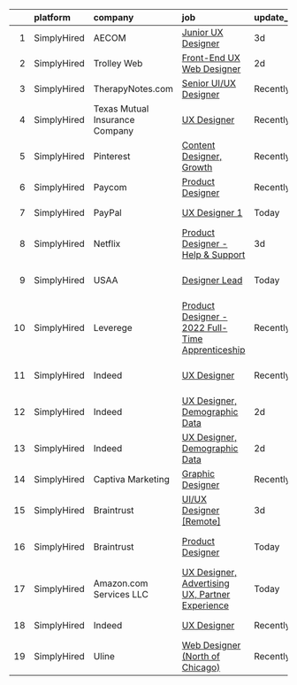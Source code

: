 

|    | platform    | company                        | job                                                                                                                                                      | update_time   | location                  |
|---:|:------------|:-------------------------------|:---------------------------------------------------------------------------------------------------------------------------------------------------------|:--------------|:--------------------------|
|  1 | SimplyHired | AECOM                          | [Junior UX Designer](https://www.simplyhired.com/job/aLPMh9cM8vvUDweUKTp346mY7Qujy9cQSsRJ22t87UBdCFrK-Xf_BA?q=ux+designer)                               | 3d            | Dallas, TX                |
|  2 | SimplyHired | Trolley Web                    | [Front-End UX Web Designer](https://www.simplyhired.com/job/QpPKvuRfsUX6U20dpzNXvbNmXDB6P2MQxMPi2d-q_spIvDkfwc2dIw?q=ux+designer)                        | 2d            | Remote                    |
|  3 | SimplyHired | TherapyNotes.com               | [Senior UI/UX Designer](https://www.simplyhired.com/job/_Uk1u6lt2JTZLbpNE2Rei76nDh0YNkvmbKzkaQVSLOZUSGQRnMb6Yw?q=ux+designer)                            | Recently      | Remote                    |
|  4 | SimplyHired | Texas Mutual Insurance Company | [UX Designer](https://www.simplyhired.com/job/xRfLX1J_huOYJ2ac9N-nG-Hb7T-_VghDwKkOxNujI0nvtM1nn1poag?q=ux+designer)                                      | Recently      | Austin, TX                |
|  5 | SimplyHired | Pinterest                      | [Content Designer, Growth](https://www.simplyhired.com/job/r3rLZ8wDZxpE9zJ0WmWmkB6vKADvM4enwQNvRoPjurIWqrAC4bhnpw?q=ux+designer)                         | Recently      | Remote                    |
|  6 | SimplyHired | Paycom                         | [Product Designer](https://www.simplyhired.com/job/sTicsWpEbBaN_PDIYOQLlIPFYVeVVEqPog0YzBBQapUXHdf-2SKMxQ?q=ux+designer)                                 | Recently      | Oklahoma City, OK         |
|  7 | SimplyHired | PayPal                         | [UX Designer 1](https://www.simplyhired.com/job/cX8wHEKdXtWbv4YUTHczxEOqvBxuPiuC9v9AIqsBdfiu2z2HvQ3dnw?q=ux+designer)                                    | Today         | Timonium, MD              |
|  8 | SimplyHired | Netflix                        | [Product Designer - Help & Support](https://www.simplyhired.com/job/73CUvB0lEZAyxDW985MPJ4rtbEEFP8UzTdnG9Xg1DtTCpJA2gC8efA?q=ux+designer)                | 3d            | Remote                    |
|  9 | SimplyHired | USAA                           | [Designer Lead](https://www.simplyhired.com/job/_A8RJmaRXAkJ57I-X3wz0ANv44p95NoRK4EZGc6ZhlJiP5bu4mixnw?q=ux+designer)                                    | Today         | San Antonio, TX           |
| 10 | SimplyHired | Leverege                       | [Product Designer - 2022 Full-Time Apprenticeship](https://www.simplyhired.com/job/f2PnrkNkoKjnF_c7MsOM41LbDj7RDHIKkfuGC1pKOOPB0dNQ0HmV5w?q=ux+designer) | Recently      | Remote                    |
| 11 | SimplyHired | Indeed                         | [UX Designer](https://www.simplyhired.com/job/olsGpthj56LSqGDU2qQ4N50r6EkadO_nXt3XKunMadVZoKn4h3mBoA?q=ux+designer)                                      | Recently      | United States +1 location |
| 12 | SimplyHired | Indeed                         | [UX Designer, Demographic Data](https://www.simplyhired.com/job/EhvrYZ-w5f4JtEznfoPDOusS9d2xxQaEPo7-PB_E3-ExB_te0X7pUA?q=ux+designer)                    | 2d            | Austin, TX                |
| 13 | SimplyHired | Indeed                         | [UX Designer, Demographic Data](https://www.simplyhired.com/job/EhvrYZ-w5f4JtEznfoPDOusS9d2xxQaEPo7-PB_E3-ExB_te0X7pUA?q=ux+designer)                    | 2d            | Austin, TX +4 locations   |
| 14 | SimplyHired | Captiva Marketing              | [Graphic Designer](https://www.simplyhired.com/job/aPdieEgUaF2M3RAijjsGJ-lneuwasfEf2wA35-QH4khAauGXzfUD3A?q=ux+designer)                                 | Recently      | St. Louis, MO             |
| 15 | SimplyHired | Braintrust                     | [UI/UX Designer [Remote]](https://www.simplyhired.com/job/qxAIXJURRxvHN_WJei-9NR4K2N5u3DxLKxtsLwlrVFLQcJnrjdScAQ?q=ux+designer)                          | 3d            | San Francisco, CA         |
| 16 | SimplyHired | Braintrust                     | [Product Designer](https://www.simplyhired.com/job/ncGEp-c1N-SeTOKkRu7YCJMr4PmNNWd6EOdwIQ-6g-nbRsIsykXCyQ?q=ux+designer)                                 | Today         | San Francisco, CA         |
| 17 | SimplyHired | Amazon.com Services LLC        | [UX Designer, Advertising UX, Partner Experience](https://www.simplyhired.com/job/Ja6nfwJBmcHdk7ykSGzcBPv8two-TwszFGU3dp9plRKHDmWmcF5-3g?q=ux+designer)  | Today         | California                |
| 18 | SimplyHired | Indeed                         | [UX Designer](https://www.simplyhired.com/job/olsGpthj56LSqGDU2qQ4N50r6EkadO_nXt3XKunMadVZoKn4h3mBoA?q=ux+designer)                                      | Recently      | United States             |
| 19 | SimplyHired | Uline                          | [Web Designer (North of Chicago)](https://www.simplyhired.com/job/R7nnTqvsbmA4vbD-Y5wWE_kvbR_E8JahJe36WFvxALSsjU3nTzxarA?q=ux+designer)                  | Recently      | Chicago, IL               |